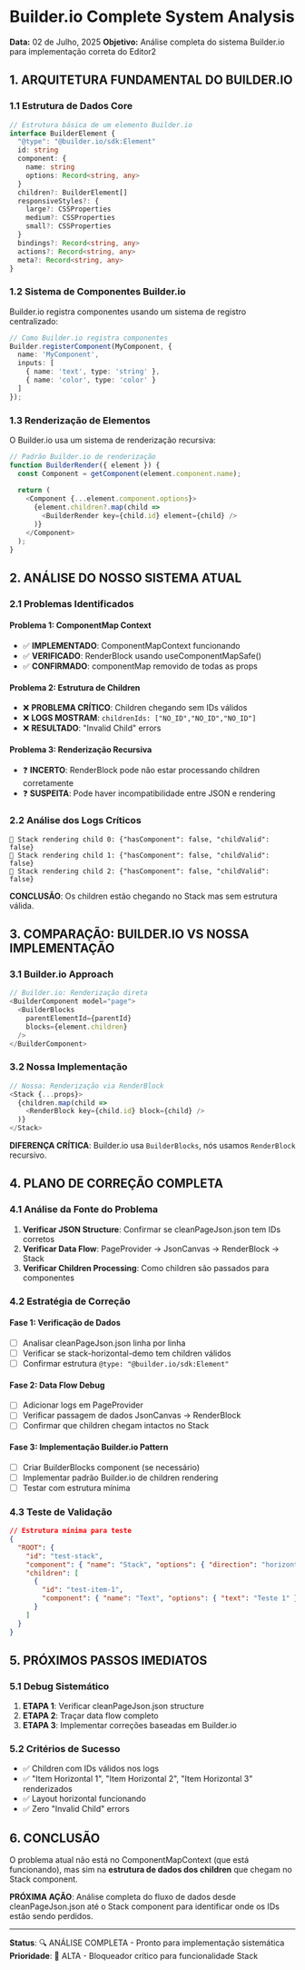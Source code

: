 # Builder.io Complete System Analysis
**Data:** 02 de Julho, 2025
**Objetivo:** Análise completa do sistema Builder.io para implementação correta do Editor2

## 1. ARQUITETURA FUNDAMENTAL DO BUILDER.IO

### 1.1 Estrutura de Dados Core
```typescript
// Estrutura básica de um elemento Builder.io
interface BuilderElement {
  "@type": "@builder.io/sdk:Element"
  id: string
  component: {
    name: string
    options: Record<string, any>
  }
  children?: BuilderElement[]
  responsiveStyles?: {
    large?: CSSProperties
    medium?: CSSProperties  
    small?: CSSProperties
  }
  bindings?: Record<string, any>
  actions?: Record<string, any>
  meta?: Record<string, any>
}
```

### 1.2 Sistema de Componentes Builder.io
Builder.io registra componentes usando um sistema de registro centralizado:

```typescript
// Como Builder.io registra componentes
Builder.registerComponent(MyComponent, {
  name: 'MyComponent',
  inputs: [
    { name: 'text', type: 'string' },
    { name: 'color', type: 'color' }
  ]
});
```

### 1.3 Renderização de Elementos
O Builder.io usa um sistema de renderização recursiva:

```typescript
// Padrão Builder.io de renderização
function BuilderRender({ element }) {
  const Component = getComponent(element.component.name);
  
  return (
    <Component {...element.component.options}>
      {element.children?.map(child => 
        <BuilderRender key={child.id} element={child} />
      )}
    </Component>
  );
}
```

## 2. ANÁLISE DO NOSSO SISTEMA ATUAL

### 2.1 Problemas Identificados

#### Problema 1: ComponentMap Context
- ✅ **IMPLEMENTADO**: ComponentMapContext funcionando
- ✅ **VERIFICADO**: RenderBlock usando useComponentMapSafe()
- ✅ **CONFIRMADO**: componentMap removido de todas as props

#### Problema 2: Estrutura de Children
- ❌ **PROBLEMA CRÍTICO**: Children chegando sem IDs válidos
- ❌ **LOGS MOSTRAM**: `childrenIds: ["NO_ID","NO_ID","NO_ID"]`
- ❌ **RESULTADO**: "Invalid Child" errors

#### Problema 3: Renderização Recursiva
- ❓ **INCERTO**: RenderBlock pode não estar processando children corretamente
- ❓ **SUSPEITA**: Pode haver incompatibilidade entre JSON e rendering

### 2.2 Análise dos Logs Críticos
```
🔗 Stack rendering child 0: {"hasComponent": false, "childValid": false}
🔗 Stack rendering child 1: {"hasComponent": false, "childValid": false}  
🔗 Stack rendering child 2: {"hasComponent": false, "childValid": false}
```

**CONCLUSÃO**: Os children estão chegando no Stack mas sem estrutura válida.

## 3. COMPARAÇÃO: BUILDER.IO VS NOSSA IMPLEMENTAÇÃO

### 3.1 Builder.io Approach
```typescript
// Builder.io: Renderização direta
<BuilderComponent model="page">
  <BuilderBlocks 
    parentElementId={parentId}
    blocks={element.children}
  />
</BuilderComponent>
```

### 3.2 Nossa Implementação
```typescript
// Nossa: Renderização via RenderBlock
<Stack {...props}>
  {children.map(child => 
    <RenderBlock key={child.id} block={child} />
  )}
</Stack>
```

**DIFERENÇA CRÍTICA**: Builder.io usa `BuilderBlocks`, nós usamos `RenderBlock` recursivo.

## 4. PLANO DE CORREÇÃO COMPLETA

### 4.1 Análise da Fonte do Problema
1. **Verificar JSON Structure**: Confirmar se cleanPageJson.json tem IDs corretos
2. **Verificar Data Flow**: PageProvider → JsonCanvas → RenderBlock → Stack
3. **Verificar Children Processing**: Como children são passados para componentes

### 4.2 Estratégia de Correção

#### Fase 1: Verificação de Dados
- [ ] Analisar cleanPageJson.json linha por linha
- [ ] Verificar se stack-horizontal-demo tem children válidos
- [ ] Confirmar estrutura `@type: "@builder.io/sdk:Element"`

#### Fase 2: Data Flow Debug  
- [ ] Adicionar logs em PageProvider
- [ ] Verificar passagem de dados JsonCanvas → RenderBlock
- [ ] Confirmar que children chegam intactos no Stack

#### Fase 3: Implementação Builder.io Pattern
- [ ] Criar BuilderBlocks component (se necessário)
- [ ] Implementar padrão Builder.io de children rendering
- [ ] Testar com estrutura mínima

### 4.3 Teste de Validação
```json
// Estrutura mínima para teste
{
  "ROOT": {
    "id": "test-stack",
    "component": { "name": "Stack", "options": { "direction": "horizontal" } },
    "children": [
      {
        "id": "test-item-1", 
        "component": { "name": "Text", "options": { "text": "Teste 1" } }
      }
    ]
  }
}
```

## 5. PRÓXIMOS PASSOS IMEDIATOS

### 5.1 Debug Sistemático
1. **ETAPA 1**: Verificar cleanPageJson.json structure
2. **ETAPA 2**: Traçar data flow completo  
3. **ETAPA 3**: Implementar correções baseadas em Builder.io

### 5.2 Critérios de Sucesso
- ✅ Children com IDs válidos nos logs
- ✅ "Item Horizontal 1", "Item Horizontal 2", "Item Horizontal 3" renderizados
- ✅ Layout horizontal funcionando
- ✅ Zero "Invalid Child" errors

## 6. CONCLUSÃO

O problema atual não está no ComponentMapContext (que está funcionando), mas sim na **estrutura de dados dos children** que chegam no Stack component. 

**PRÓXIMA AÇÃO**: Análise completa do fluxo de dados desde cleanPageJson.json até o Stack component para identificar onde os IDs estão sendo perdidos.

---
**Status**: 🔍 ANÁLISE COMPLETA - Pronto para implementação sistemática
**Prioridade**: 🔴 ALTA - Bloqueador crítico para funcionalidade Stack